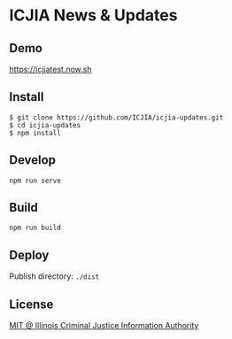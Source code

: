 # ICJIA News & Updates

## Demo

https://icjiatest.now.sh

## Install

```
$ git clone https://github.com/ICJIA/icjia-updates.git
$ cd icjia-updates
$ npm install
```

## Develop

```
npm run serve
```

## Build

```
npm run build
```

## Deploy

Publish directory: `./dist`

## License

[MIT @ Illinois Criminal Justice Information Authority](https://github.com/ICJIA/r3-next/blob/master/LICENSE)
